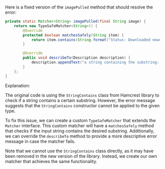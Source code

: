 Here is a fixed version of the `imagePulled` method that should resolve the error:
```java
private static Matcher<String> imagePulled(final String image) {
    return new TypeSafeMatcher<String>() {
        @Override
        protected boolean matchesSafely(String item) {
            return item.contains(String.format("Status: Downloaded newer image for %s", image));
        }

        @Override
        public void describeTo(Description description) {
            description.appendText("a string containing the substring: Status: Downloaded newer image for " + image);
        }
    };
}
```
Explanation:

The original code is using the `StringContains` class from Hamcrest library to check if a string contains a certain substring. However, the error message suggests that the `StringContains` constructor cannot be applied to the given type.

To fix this issue, we can create a custom `TypeSafeMatcher` that extends the `Matcher` interface. This custom matcher will have a `matchesSafely` method that checks if the input string contains the desired substring. Additionally, we can override the `describeTo` method to provide a more descriptive error message in case the matcher fails.

Note that we cannot use the `StringContains` class directly, as it may have been removed in the new version of the library. Instead, we create our own matcher that achieves the same functionality.